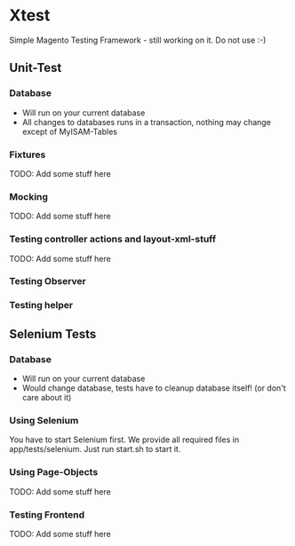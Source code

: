 Xtest
=====

Simple Magento Testing Framework - still working on it. Do not use :-)

## Unit-Test

### Database
- Will run on your current database
- All changes to databases runs in a transaction, nothing may change except of MyISAM-Tables

### Fixtures

TODO: Add some stuff here

### Mocking

TODO: Add some stuff here

### Testing controller actions and layout-xml-stuff

TODO: Add some stuff here

### Testing Observer

### Testing helper

## Selenium Tests

### Database
- Will run on your current database
- Would change database, tests have to cleanup database itself! (or don't care about it)

### Using Selenium

You have to start Selenium first. We provide all required files in app/tests/selenium. Just run start.sh to start it. 

### Using Page-Objects

TODO: Add some stuff here

### Testing Frontend

TODO: Add some stuff here



